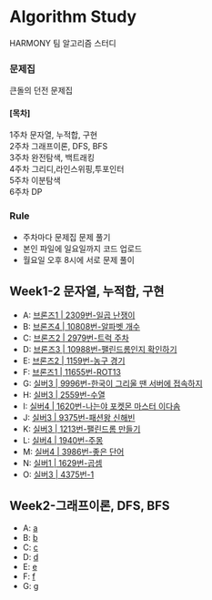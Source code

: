 # Algorithm Study
HARMONY 팀 알고리즘 스터디

### 문제집
큰돌의 던전 문제집
#### [목차]
1주차 문자열, 누적합, 구현    
2주차 그래프이론, DFS, BFS   
3주차 완전탐색, 백트래킹   
4주차 그리디,라인스위핑,투포인터   
5주차 이분탐색   
6주차 DP   

### Rule
- 주차마다 문제집 문제 풀기
- 본인 파일에 일요일까지 코드 업로드
- 월요일 오후 8시에 서로 문제 풀이

## Week1-2 문자열, 누적합, 구현
- A: [브론즈1 | 2309번-일곱 난쟁이](https://www.acmicpc.net/problem/2309)
- B: [브론즈4 | 10808번-알파벳 개수](https://www.acmicpc.net/problem/10808)
- C: [브론즈2 | 2979번-트럭 주차](https://www.acmicpc.net/problem/2979)
- D: [브론즈3 | 10988번-팰린드롬인지 확인하기](https://www.acmicpc.net/problem/10988)
- E: [브론즈2 | 1159번-농구 경기](https://www.acmicpc.net/problem/1159)
- F: [브론즈1 | 11655번-ROT13](https://www.acmicpc.net/problem/11655)
- G: [실버3 | 9996번-한국이 그리울 땐 서버에 접속하지](https://www.acmicpc.net/problem/9996)
- H: [실버3 | 2559번-수열](https://www.acmicpc.net/problem/2559)
- I: [실버4 | 1620번-나는야 포켓몬 마스터 이다솜](https://www.acmicpc.net/problem/1620)
- J: [실버3 | 9375번-패션왕 신해빈](https://www.acmicpc.net/problem/9375)
- K: [실버3 | 1213번-팰린드롬 만들기](https://www.acmicpc.net/problem/1213)
- L: [실버4 | 1940번-주몽](https://www.acmicpc.net/problem/1940)
- M: [실버4 | 3986번-좋은 단어](https://www.acmicpc.net/problem/3986)
- N: [실버1 | 1629번-곱셈](https://www.acmicpc.net/problem/1629)
- O: [실버3 | 4375번-1](https://www.acmicpc.net/problem/4375)

## Week2-그래프이론, DFS, BFS
- A: [a](https://www.acmicpc.net/problem/2178)
- B: [b](https://www.acmicpc.net/problem/1012)
- C: [c](https://www.acmicpc.net/problem/2468)
- D: [d](https://www.acmicpc.net/problem/2583)
- E: [e](https://www.acmicpc.net/problem/1992)
- F: [f](https://www.acmicpc.net/problem/2828)
- G: [g](https://www.acmicpc.net/problem/2910)
